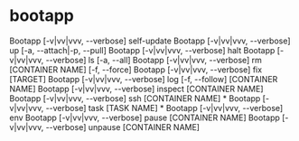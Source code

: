 # bootapp

Bootapp [-v|vv|vvv, --verbose] self-update
Bootapp [-v|vv|vvv, --verbose] up [-a, --attach|-p, --pull]
Bootapp [-v|vv|vvv, --verbose] halt
Bootapp [-v|vv|vvv, --verbose] ls [-a, --all]
Bootapp [-v|vv|vvv, --verbose] rm [CONTAINER NAME] [-f, --force]
Bootapp [-v|vv|vvv, --verbose] fix [TARGET]
Bootapp [-v|vv|vvv, --verbose] log [-f, --follow] [CONTAINER NAME]
Bootapp [-v|vv|vvv, --verbose] inspect [CONTAINER NAME]
Bootapp [-v|vv|vvv, --verbose] ssh [CONTAINER NAME] *
Bootapp [-v|vv|vvv, --verbose] task [TASK NAME] *
Bootapp [-v|vv|vvv, --verbose] env
Bootapp [-v|vv|vvv, --verbose] pause [CONTAINER NAME]
Bootapp [-v|vv|vvv, --verbose] unpause [CONTAINER NAME]
